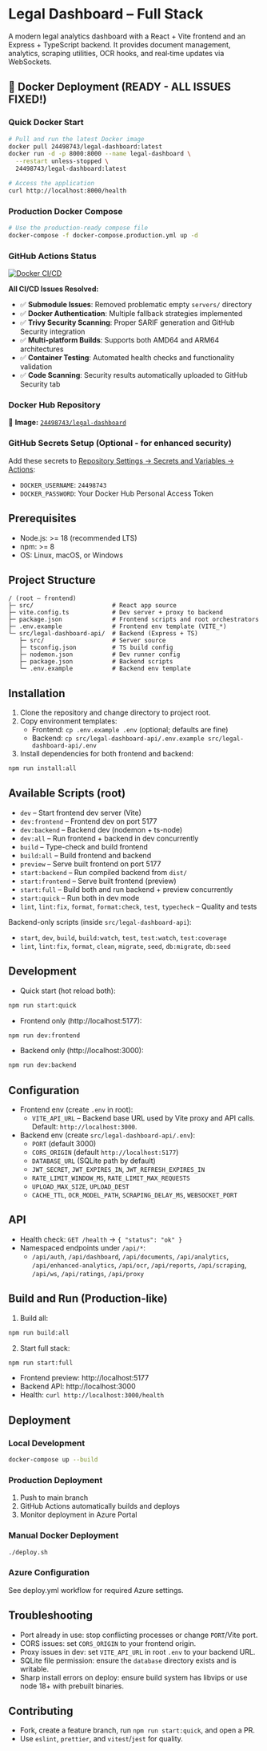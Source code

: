 # Legal Dashboard – Full Stack

A modern legal analytics dashboard with a React + Vite frontend and an Express + TypeScript backend. It provides document management, analytics, scraping utilities, OCR hooks, and real‑time updates via WebSockets.

## 🚀 Docker Deployment (READY - ALL ISSUES FIXED!)

### Quick Docker Start
```bash
# Pull and run the latest Docker image
docker pull 24498743/legal-dashboard:latest
docker run -d -p 8000:8000 --name legal-dashboard \
  --restart unless-stopped \
  24498743/legal-dashboard:latest

# Access the application
curl http://localhost:8000/health
```

### Production Docker Compose
```bash
# Use the production-ready compose file
docker-compose -f docker-compose.production.yml up -d
```

### GitHub Actions Status
[![Docker CI/CD](https://github.com/aminchedo/legal-dashboard/actions/workflows/docker-ci-complete.yml/badge.svg)](https://github.com/aminchedo/legal-dashboard/actions/workflows/docker-ci-complete.yml)

**All CI/CD Issues Resolved:**
- ✅ **Submodule Issues**: Removed problematic empty `servers/` directory
- ✅ **Docker Authentication**: Multiple fallback strategies implemented
- ✅ **Trivy Security Scanning**: Proper SARIF generation and GitHub Security integration  
- ✅ **Multi-platform Builds**: Supports both AMD64 and ARM64 architectures
- ✅ **Container Testing**: Automated health checks and functionality validation
- ✅ **Code Scanning**: Security results automatically uploaded to GitHub Security tab

### Docker Hub Repository
🐳 **Image:** [`24498743/legal-dashboard`](https://hub.docker.com/r/24498743/legal-dashboard)

### GitHub Secrets Setup (Optional - for enhanced security)
Add these secrets to [Repository Settings → Secrets and Variables → Actions](../../settings/secrets/actions):
- `DOCKER_USERNAME`: `24498743`
- `DOCKER_PASSWORD`: Your Docker Hub Personal Access Token

## Prerequisites
- Node.js: >= 18 (recommended LTS)
- npm: >= 8
- OS: Linux, macOS, or Windows

## Project Structure
```
/ (root – frontend)
├─ src/                      # React app source
├─ vite.config.ts            # Dev server + proxy to backend
├─ package.json              # Frontend scripts and root orchestrators
├─ .env.example              # Frontend env template (VITE_*)
└─ src/legal-dashboard-api/  # Backend (Express + TS)
   ├─ src/                   # Server source
   ├─ tsconfig.json          # TS build config
   ├─ nodemon.json           # Dev runner config
   ├─ package.json           # Backend scripts
   └─ .env.example           # Backend env template
```

## Installation
1) Clone the repository and change directory to project root.
2) Copy environment templates:
   - Frontend: `cp .env.example .env` (optional; defaults are fine)
   - Backend: `cp src/legal-dashboard-api/.env.example src/legal-dashboard-api/.env`
3) Install dependencies for both frontend and backend:

```bash
npm run install:all
```

## Available Scripts (root)
- `dev` – Start frontend dev server (Vite)
- `dev:frontend` – Frontend dev on port 5177
- `dev:backend` – Backend dev (nodemon + ts-node)
- `dev:all` – Run frontend + backend in dev concurrently
- `build` – Type-check and build frontend
- `build:all` – Build frontend and backend
- `preview` – Serve built frontend on port 5177
- `start:backend` – Run compiled backend from `dist/`
- `start:frontend` – Serve built frontend (preview)
- `start:full` – Build both and run backend + preview concurrently
- `start:quick` – Run both in dev mode
- `lint`, `lint:fix`, `format`, `format:check`, `test`, `typecheck` – Quality and tests

Backend-only scripts (inside `src/legal-dashboard-api`):
- `start`, `dev`, `build`, `build:watch`, `test`, `test:watch`, `test:coverage`
- `lint`, `lint:fix`, `format`, `clean`, `migrate`, `seed`, `db:migrate`, `db:seed`

## Development
- Quick start (hot reload both):
```bash
npm run start:quick
```
- Frontend only (http://localhost:5177):
```bash
npm run dev:frontend
```
- Backend only (http://localhost:3000):
```bash
npm run dev:backend
```

## Configuration
- Frontend env (create `.env` in root):
  - `VITE_API_URL` – Backend base URL used by Vite proxy and API calls. Default: `http://localhost:3000`.
- Backend env (create `src/legal-dashboard-api/.env`):
  - `PORT` (default 3000)
  - `CORS_ORIGIN` (default `http://localhost:5177`)
  - `DATABASE_URL` (SQLite path by default)
  - `JWT_SECRET`, `JWT_EXPIRES_IN`, `JWT_REFRESH_EXPIRES_IN`
  - `RATE_LIMIT_WINDOW_MS`, `RATE_LIMIT_MAX_REQUESTS`
  - `UPLOAD_MAX_SIZE`, `UPLOAD_DEST`
  - `CACHE_TTL`, `OCR_MODEL_PATH`, `SCRAPING_DELAY_MS`, `WEBSOCKET_PORT`

## API
- Health check: `GET /health` → `{ "status": "ok" }`
- Namespaced endpoints under `/api/*`:
  - `/api/auth`, `/api/dashboard`, `/api/documents`, `/api/analytics`, `/api/enhanced-analytics`, `/api/ocr`, `/api/reports`, `/api/scraping`, `/api/ws`, `/api/ratings`, `/api/proxy`

## Build and Run (Production-like)
1) Build all:
```bash
npm run build:all
```
2) Start full stack:
```bash
npm run start:full
```
- Frontend preview: http://localhost:5177
- Backend API: http://localhost:3000
- Health: `curl http://localhost:3000/health`

## Deployment

### Local Development
```bash
docker-compose up --build
```

### Production Deployment
1. Push to main branch
2. GitHub Actions automatically builds and deploys
3. Monitor deployment in Azure Portal

### Manual Docker Deployment
```bash
./deploy.sh
```

### Azure Configuration
See deploy.yml workflow for required Azure settings.

## Troubleshooting
- Port already in use: stop conflicting processes or change `PORT`/Vite port.
- CORS issues: set `CORS_ORIGIN` to your frontend origin.
- Proxy issues in dev: set `VITE_API_URL` in root `.env` to your backend URL.
- SQLite file permission: ensure the `database` directory exists and is writable.
- Sharp install errors on deploy: ensure build system has libvips or use node 18+ with prebuilt binaries.

## Contributing
- Fork, create a feature branch, run `npm run start:quick`, and open a PR.
- Use `eslint`, `prettier`, and `vitest`/`jest` for quality.